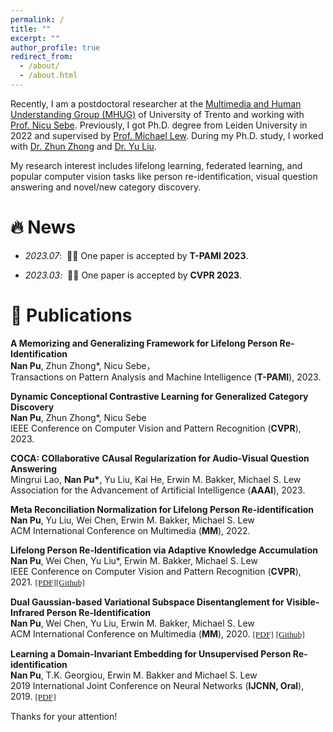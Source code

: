 ```yaml
---
permalink: /
title: ""
excerpt: ""
author_profile: true
redirect_from: 
  - /about/
  - /about.html
---
```



<span class='anchor' id='about-me'></span>

Recently, I am a postdoctoral researcher at the <a href="http://mhug.disi.unitn.it/#/">Multimedia and Human Understanding Group (MHUG)</a> of University of Trento and working with <a href="https://disi.unitn.it/~sebe/">Prof. Nicu Sebe</a>.
Previously, I got Ph.D. degree from Leiden University in 2022 and supervised by <a href="https://disi.unitn.it/~sebe/">Prof. Michael Lew</a>. During my Ph.D. study, I worked with <a href="https://zhunzhong.site/">Dr. Zhun Zhong</a> and <a href="https://liuyudut.github.io/">Dr. Yu Liu</a>.

My research interest includes lifelong learning, federated learning, and popular computer vision tasks like person re-identification, visual question answering and novel/new category discovery. 

# 🔥 News

- *2023.07*: &nbsp;🎉🎉 One paper is accepted by <strong>T-PAMI 2023</strong>.

- *2023.03*: &nbsp;🎉🎉 One paper is accepted by <strong>CVPR 2023</strong>.



# 📝 Publications 

<div class='paper-box'>
<div class='paper-box-text' markdown="1">

<strong>A Memorizing and Generalizing Framework for Lifelong Person Re-Identification</strong><br>
<strong>Nan Pu</strong>, Zhun Zhong*, Nicu Sebe，<br>
                    Transactions on Pattern Analysis and Machine Intelligence (<strong>T-PAMI</strong>), 2023.<br>

</div>
</div>

<div class='paper-box'>
<div class='paper-box-text' markdown="1">

<strong>Dynamic Conceptional Contrastive Learning for Generalized Category Discovery</strong><br>
                    <strong>Nan Pu</strong>, Zhun Zhong*, Nicu Sebe<br>
                    IEEE Conference on Computer Vision and Pattern Recognition (<strong>CVPR</strong>), 2023.<br>
</div>
</div>

<div class='paper-box'>
<div class='paper-box-text' markdown="1">

 <strong>COCA: COllaborative CAusal Regularization for Audio-Visual Question Answering</strong><br>
                    Mingrui Lao, <strong>Nan Pu*</strong>, Yu Liu, Kai He, Erwin M. Bakker, Michael S. Lew<br>
                    Association for the Advancement of Artificial Intelligence (<strong>AAAI</strong>), 2023.<br>

</div>
</div>


<div class='paper-box'>
<div class='paper-box-text' markdown="1">

 <strong>Meta Reconciliation Normalization for Lifelong Person Re-identification</strong><br>
                    <strong>Nan Pu</strong>, Yu Liu, Wei Chen, Erwin M. Bakker, Michael S. Lew<br>
                    ACM International Conference on Multimedia (<strong>MM</strong>), 2022.<br>

</div>
</div>



<div class='paper-box'>
<div class='paper-box-text' markdown="1">

<strong>Lifelong Person Re-Identification via Adaptive Knowledge Accumulation</strong><br>
                    <strong>Nan Pu</strong>, Wei Chen, Yu Liu*, Erwin M. Bakker, Michael S. Lew<br>
                    IEEE Conference on Computer Vision and Pattern Recognition (<strong>CVPR</strong>), 2021.
                    <a href="https://arxiv.org/abs/2103.12462" target="_blank"><font face="Times New Roman"
                                                                                     style="font-size: 10pt;">[PDF]</font></a><a href="https://github.com/TPCD/LifelongReID" target="_blank"><font face="Times New Roman"  style="font-size: 10pt;">[Github]</font></a>
</div>
</div>



<div class='paper-box'>
<div class='paper-box-text' markdown="1">

<strong>Dual Gaussian-based Variational Subspace Disentanglement for Visible-Infrared Person
                        Re-Identification</strong><br>
                    <strong>Nan Pu</strong>, Wei Chen, Yu Liu, Erwin M. Bakker, Michael S. Lew<br>
                    ACM International Conference on Multimedia (<strong>MM</strong>), 2020.
                    <a href="https://arxiv.org/abs/2008.02520" target="_blank"><font face="Times New Roman"
                                                                                     style="font-size: 10pt;">[PDF]</font></a>
                    <a href="https://github.com/TPCD/DG-VAE" target="_blank"><font face="Times New Roman"
                                                                                   style="font-size: 10pt;">[Github]</font></a>


</div>
</div>

<div class='paper-box'>
<div class='paper-box-text' markdown="1">

                  
<strong>Learning a Domain-Invariant Embedding for Unsupervised Person Re-identification</strong><br>
                    <strong>Nan Pu</strong>, T.K. Georgiou, Erwin M. Bakker and Michael S. Lew<br>
                    2019 International Joint Conference on Neural Networks (<strong>IJCNN, Oral</strong>), 2019.
                    <a href="pdfs/pu2019.pdf" target="_blank"><font face="Times New Roman" style="font-size: 10pt;">[PDF]</font></a>


</div>
</div>
<div class='paper-box'><div class="badge">Thanks for your attention! </div>
<div class='paper-box-text' markdown="1">
<script type='text/javascript' id='clustrmaps' src='//cdn.clustrmaps.com/map_v2.js?cl=868686&w=530&t=tt&d=Tqpk_h7toGxUH-BshURkYMTaJQ0K3OsVUvFkW4SY-sU&co=ffffff&ct=000000'></script>
</div>
</div>

<script src="assets/js/jquery.min.js"></script>
<script src="assets/js/jquery.poptrox.min.js"></script>
<script src="assets/js/browser.min.js"></script>
<script src="assets/js/breakpoints.min.js"></script>
<script src="assets/js/util.js"></script>
<script src="assets/js/main.js"></script>